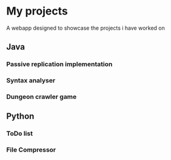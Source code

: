 # My projects
A webapp designed to showcase the projects i have worked on

## Java 

### Passive replication implementation

### Syntax analyser 

### Dungeon crawler game

## Python

### ToDo list

### File Compressor



